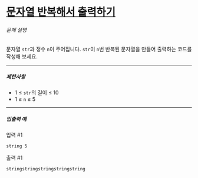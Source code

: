 # [문자열 반복해서 출력하기](https://school.programmers.co.kr/learn/courses/30/lessons/181950)



###### 문제 설명

문자열 `str`과 정수 `n`이 주어집니다.
`str`이 `n`번 반복된 문자열을 만들어 출력하는 코드를 작성해 보세요.

------

##### 제한사항

- 1 ≤ `str`의 길이 ≤ 10
- 1 ≤ `n` ≤ 5

------

##### 입출력 예

입력 #1

```
string 5
```

출력 #1

```
stringstringstringstringstring
```